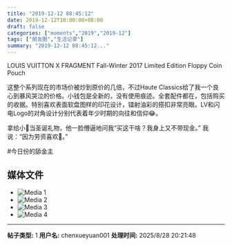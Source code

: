 ```yaml
---
title: "2019-12-12 08:45:12"
date: 2019-12-12T10:00:00+08:00
draft: false
categories: ["moments","2019","2019-12"]
tags: ["朋友圈","生活记录"]
summary: "2019-12-12 08:45:12..."
---
```


LOUIS VUITTON X FRAGMENT
Fall-Winter 2017 Limited Edition
Floppy Coin Pouch

这整个系列现在的市场价被炒到原价的几倍，不过Haute Classics给了我一个良心到暴风哭泣的价格。小钱包是全新的，没有使用痕迹。全套配件都在，包括购买的收据。特别喜欢表面软盘图样的印花设计，镭射油彩的搭扣非常亮眼。LV和闪电Logo的对角设计分别代表着年少时期的向往和信仰😂。

拿给小🐳当圣诞礼物，他一脸懵逼地问我“买这干啥？我身上又不带现金。”
我说：“因为劳资喜欢🙂。”

#今日份的舔金主

## 媒体文件

- ![Media 1](/Moments/photos/2019-12-12/201912120845120.jpg)
- ![Media 2](/Moments/photos/2019-12-12/201912120845121.jpg)
- ![Media 3](/Moments/photos/2019-12-12/201912120845122.jpg)
- ![Media 4](/Moments/photos/2019-12-12/201912120845123.jpg)

---

**帖子类型:** 1
**用户名:** chenxueyuan001
**处理时间:** 2025/8/28 20:21:48